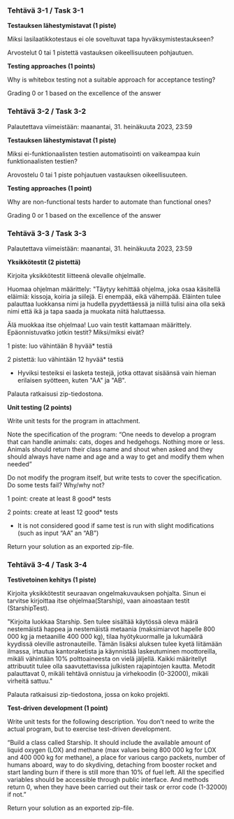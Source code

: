 ### Tehtävä 3-1 / Task 3-1


**Testauksen lähestymistavat (1 piste)**

Miksi lasilaatikkotestaus ei ole soveltuvat tapa hyväksymistestaukseen?

Arvostelut 0 tai 1 pistettä vastauksen oikeellisuuteen pohjautuen.


**Testing approaches (1 points)**

Why is whitebox testing not a suitable approach for acceptance testing?

Grading 0 or 1 based on the excellence of the answer


### Tehtävä 3-2 / Task 3-2

Palautettava viimeistään: maanantai, 31. heinäkuuta 2023, 23:59

**Testauksen lähestymistavat (1 piste)**

Miksi ei-funktionaalisten testien automatisointi on vaikeampaa kuin funktionaalisten testien?

Arovostelu 0 tai 1 piste pohjautuen vastauksen oikeellisuuteen.


**Testing approaches (1 point)**

Why are non-functional tests harder to automate than functional ones?

Grading 0 or 1 based on the excellence of the answer



### Tehtävä 3-3 / Task 3-3

Palautettava viimeistään: maanantai, 31. heinäkuuta 2023, 23:59

**Yksikkötestit (2 pistettä)**

Kirjoita yksikkötestit liitteenä olevalle ohjelmalle.

Huomaa ohjelman määrittely: "Täytyy kehittää ohjelma, joka osaa käsitellä eläimiä: kissoja, koiria ja siilejä. Ei enempää, eikä vähempää. Eläinten tulee palauttaa luokkansa nimi ja hudella pyydettäessä ja niillä tulisi aina olla sekä nimi että ikä ja tapa saada ja muokata niitä haluttaessa.

Älä muokkaa itse ohjelmaa! Luo vain testit kattamaan määrittely. Epäonnistuvatko jotkin testit? Miksi/miksi eivät?

1 piste: luo vähintään 8 hyvää* testiä

2 pistettä: luo vähintään 12 hyvää* testiä

+ Hyviksi testeiksi ei lasketa testejä, jotka ottavat sisäänsä vain hieman erilaisen syötteen, kuten "AA" ja "AB".

Palauta ratkaisusi zip-tiedostona.


**Unit testing (2 points)**

Write unit tests for the program in attachment.

Note the specification of the program: “One needs to develop a program that can handle animals: cats, doges and hedgehogs. Nothing more or less. Animals should return their class name and shout when asked and they should always have name and age and a way to get and modify them when needed”

Do not modify the program itself, but write tests to cover the specification. Do some tests fail? Why/why not?


1 point: create at least 8 good* tests

2 points: create at least 12 good* tests


+ It is not considered good if same test is run with slight modifications (such as input “AA” an “AB”)

Return your solution as an exported zip-file.

### Tehtävä 3-4 / Task 3-4

**Testivetoinen kehitys (1 piste)**

Kirjoita yksikkötestit seuraavan ongelmakuvauksen pohjalta. Sinun ei tarvitse kirjoittaa itse ohjelmaa(Starship), vaan ainoastaan testit (StarshipTest).

"Kirjoita luokkaa Starship. Sen tulee sisältää käytössä oleva määrä nestemäistä happea ja nestemäistä metaania (maksimiarvot hapelle 800 000 kg ja metaanille 400 000 kg), tilaa hyötykuormalle ja lukumäärä kyydissä oleville astronauteille. Tämän lisäksi aluksen tulee kyetä liitämään ilmassa, irtautua kantoraketista ja käynnistää laskeutuminen moottoreilla, mikäli vähintään 10% polttoaineesta on vielä jäljellä. Kaikki määritellyt attribuutit tulee olla saavutettavissa julkisten rajapintojen kautta. Metodit palauttavat 0, mikäli tehtävä onnistuu ja virhekoodin (0-32000), mikäli virheitä sattuu."

Palauta ratkaisusi zip-tiedostona, jossa on koko projekti.


**Test-driven development (1 point)**

Write unit tests for the following description. You don’t need to write the actual program, but to exercise test-driven development.

“Build a class called Starship. It should include the available amount of liquid oxygen (LOX) and methane (max values being 800 000 kg for LOX and 400 000 kg for methane), a place for various cargo packets, number of humans aboard, way to do skydiving, detaching from booster rocket and start landing burn if there is still more than 10% of fuel left. All the specified variables should be accessible through public interface. And methods return 0, when they have been carried out their task or error code (1-32000) if not.”

Return your solution as an exported zip-file.
